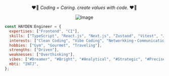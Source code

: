 <div align="center">
  <p>❤️‍🔥 <em>Coding = Caring. create values with code.</em> ❤️‍🔥</p>  
  
  ![Image](https://github.com/user-attachments/assets/4a19bc0d-d13e-44a5-8f30-67153643dc5f)
</div>


```js
const HAYDEN:Engineer = {
  expertises: ["Frontend", "CI"],
  skills: ["TypeScript", "React.js", "Next.js", "Zustand", "Vitest", "Japanese", "System Desige"],
  interests: ["Clean Coding", "Vibe Coding", "Networkking・Communication", "Logical・Critical・Creative thinking"],
  hobbies: ["Gym", "Gourmet", "Traveling"],
  strengths: ["Driven"],
  weaknesses: ["Overthinking"],
  vibes: ["#Dreamer", "#Bright", "#Analytical", "#Strategic", "#Precise"],
  mbti: "INTJ",
};
```
